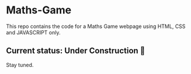 # Maths-Game
This repo contains the code for a Maths Game webpage using HTML, CSS and JAVASCRIPT only.

## Current status: Under Construction :construction_worker:
Stay tuned.
